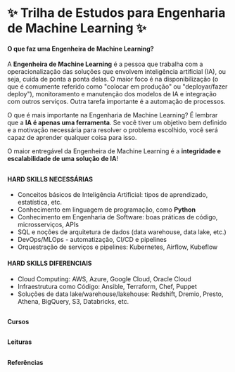 # ✨ Trilha de Estudos para Engenharia de Machine Learning ✨

 <div>
  
#### O que faz uma Engenheira de Machine Learning?
 
A **Engenheira de Machine Learning** é a pessoa que trabalha com a operacionalização das soluções que envolvem inteligência artificial (IA), ou seja, cuida de ponta a ponta delas. O maior foco é na disponibilização (o que é comumente referido como "colocar em produção" ou "deployar/fazer deploy"), monitoramento e manutenção dos modelos de IA e integração com outros serviços. Outra tarefa importante é a automação de processos. 
 
O que é mais importante na Engenharia de Machine Learning? É lembrar que a **IA é apenas uma ferramenta**. Se você tiver um objetivo bem definido e a motivação necessária para resolver o problema escolhido, você será capaz de aprender qualquer coisa para isso.
 
O maior entregável da Engenheira de Machine Learning é a **integridade e escalabilidade de uma solução de IA**!
  
##
 
#### HARD SKILLS NECESSÁRIAS

* Conceitos básicos de Inteligência Artificial: tipos de aprendizado, estatística, etc.
* Conhecimento em linguagem de programação, como **Python**
* Conhecimento em Engenharia de Software: boas práticas de código, microsserviços, APIs
* SQL e noções de arquitetura de dados (data warehouse, data lake, etc.)
* DevOps/MLOps - automatização, CI/CD e pipelines
* Orquestração de serviços e pipelines: Kubernetes, Airflow, Kubeflow
 
#### HARD SKILLS DIFERENCIAIS
 
* Cloud Computing: AWS, Azure, Google Cloud, Oracle Cloud
* Infraestrutura como Código: Ansible, Terraform, Chef, Puppet
* Soluções de data lake/warehouse/lakehouse: Redshift, Dremio, Presto, Athena, BigQuery, S3, Databricks, etc.
  
##

#### Cursos
  
##
 
#### Leituras
  
##
 
#### Referências

 
 </div>
 
 
